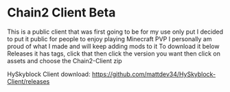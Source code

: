 # Chain2 Client Beta
This is a public client that was first going to be for my use only put I decided to put it public for people to enjoy playing Minecraft PVP
I personally am proud of what I made and will keep adding mods to it
To download it below Releases it has tags, click that then click the version you want then click on assets and choose the Chain2-Client zip

HySkyblock Client download: https://github.com/mattdev34/HySkyblock-Client/releases
